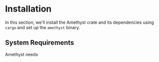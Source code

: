 # Installation

In this section, we'll install the Amethyst crate and its dependencies using
`cargo` and set up the `amethyst` binary.

## System Requirements

Amethyst needs 

